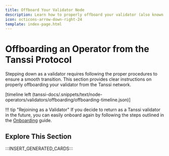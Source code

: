 ```yaml
---
title: Offboard Your Validator Node
description: Learn how to properly offboard your validator (also known as operators) including pausing operations, opting out from the network, and removing yourself from the registry.
icon: octicons-arrow-down-right-24
template: index-page.html
---
```


# Offboarding an Operator from the Tanssi Protocol

Stepping down as a validator requires following the proper procedures to ensure a smooth transition. This section provides clear instructions on properly offboarding your validator from the Tanssi network.

[timeline left (tanssi-docs/.snippets/text/node-operators/validators/offboarding/offboarding-timeline.json)]

!!! tip "Rejoining as a Validator"
    If you decide to return as a Tanssi validator in the future, you can easily onboard again by following the steps outlined in the [Onboarding](/node-operators/validators/onboarding/) guide.

## Explore This Section

:::INSERT_GENERATED_CARDS:::
